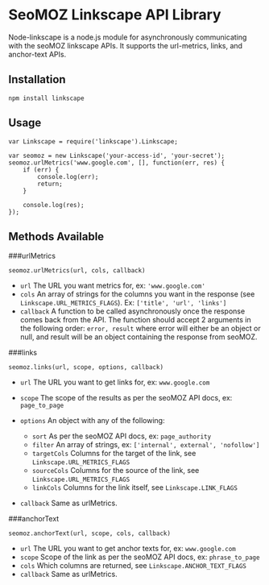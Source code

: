 # SeoMOZ Linkscape API Library

Node-linkscape is a node.js module for asynchronously communicating with the
seoMOZ linkscape APIs. It supports the url-metrics, links, and anchor-text
APIs.

## Installation

    npm install linkscape

## Usage

    var Linkscape = require('linkscape').Linkscape;

    var seomoz = new Linkscape('your-access-id', 'your-secret');
    seomoz.urlMetrics('www.google.com', [], function(err, res) {
        if (err) {
            console.log(err);
            return;
        }

        console.log(res);
    });

## Methods Available

###urlMetrics

    seomoz.urlMetrics(url, cols, callback)

* `url` The URL you want metrics for, ex: `'www.google.com'`
* `cols` An array of strings for the columns you want in the
response (see `Linkscape.URL_METRICS_FLAGS`). Ex: `['title', 'url', 'links']`
* `callback` A function to be called asynchronously once the response comes
back from the API. The function should accept 2 arguments in the following
order: `error, result` where error will either be an object or null, and
result will be an object containing the response from seoMOZ.

###links

    seomoz.links(url, scope, options, callback)

* `url` The URL you want to get links for, ex: `www.google.com`
* `scope` The scope of the results as per the seoMOZ API docs, ex: `page_to_page`
* `options` An object with any of the following:

    * `sort` As per the seoMOZ API docs, ex: `page_authority`
    * `filter` An array of strings, ex: `['internal', external', 'nofollow']`
    * `targetCols` Columns for the target of the link, see `Linkscape.URL_METRICS_FLAGS`
    * `sourceCols` Columns for the source of the link, see `Linkscape.URL_METRICS_FLAGS`
    * `linkCols` Columns for the link itself, see `Linkscape.LINK_FLAGS`

* `callback` Same as urlMetrics.

###anchorText

    seomoz.anchorText(url, scope, cols, callback)

* `url` The URL you want to get anchor texts for, ex: `www.google.com`
* `scope` Scope of the link as per the seoMOZ API docs, ex: `phrase_to_page`
* `cols` Which columns are returned, see `Linkscape.ANCHOR_TEXT_FLAGS`
* `callback` Same as urlMetrics.

